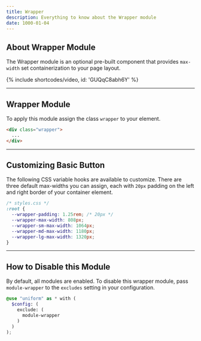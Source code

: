```yaml
---
title: Wrapper
description: Everything to know about the Wrapper module
date: 1000-01-04
---
```


## About Wrapper Module

The Wrapper module is an optional pre-built component that provides `max-width` set containerization to your page layout.

{% include shortcodes/video, id: 'GUQqC8abh6Y' %}

---

## Wrapper Module

To apply this module assign the class `wrapper` to your element.

```html
<div class="wrapper">
  ...
</div>
```

---

## Customizing Basic Button

The following CSS variable hooks are available to customize. There are three default max-widths you can assign, each with `20px` padding on the left and right border of your container element.

```css
/* styles.css */
:root {
  --wrapper-padding: 1.25rem; /* 20px */
  --wrapper-max-width: 808px;
  --wrapper-sm-max-width: 1064px;
  --wrapper-md-max-width: 1180px;
  --wrapper-lg-max-width: 1320px;
}
```

---

## How to Disable this Module

By default, all modules are enabled. To disable this wrapper module, pass `module-wrapper` to the `excludes` setting in your configuration.

```scss
@use "uniform" as * with (
  $config: (
    exclude: (
      module-wrapper
    )
  )
);
```